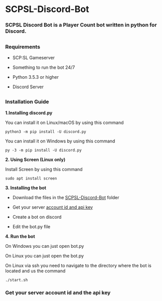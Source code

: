 # SCPSL-Discord-Bot
### SCPSL Discord Bot is a Player Count bot written in python for Discord.
##
### Requirements

* SCP:SL Gameserver

* Something to run the bot 24/7

* Python 3.5.3 or higher

* Discord Server
##
### Installation Guide

**1.Installing discord.py**

  You can install it on Linux/macOS by using this command
  
    python3 -m pip install -U discord.py
  
  You can install it on Windows by using this command
  
    py -3 -m pip install -U discord.py
    
**2. Using Screen (Linux only)**
  
  Install Screen by using this command
  
    sudo apt install screen
    
**3. Installing the bot**

  * Download the files in the [SCPSL-Discord-Bot](https://github.com/Bruno-LGS/SCPSL-Discord-Bot/tree/main/SCPSL-Discord-Bot) folder

  * Get your server [account id and api key]()

  * Create a bot on discord

  * Edit the bot.py file

**4. Run the bot**
  
   On Windows you can just open bot.py

   On Linux you can just open the bot.py

   On Linux via ssh you need to navigate to the directory where the bot is located and us the command
   
    ./start.sh
    
### Get your server account id and the api key
